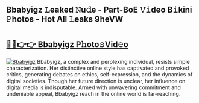 ## Bbabyigz 𝙻eaked 𝙽u𝚍e - Part-BoE 𝚅𝚒deo B𝚒kini 𝙿hotos - Hot All 𝙻eaks 9heVW

# <h2><a href="http://ld3xsyp.urlbe.top/?page=Bbabyigz">🔗🔗👉👉 Bbabyigz P𝚑oto𝚜Vid𝚎o</a></h2>

[![Bbabyigz](https://i.imgur.com/eBuTRDB.gif)](http://ld3xsyp.urlbe.top/?page=Bbabyigz)
Bbabyigz, a complex and perplexing individual, resists simple characterization. Her distinctive online style has captivated and provoked critics, generating debates on ethics, self-expression, and the dynamics of digital societies. Though her future direction is unclear, her influence on digital media is indisputable. Armed with unwavering commitment and undeniable appeal, Bbabyigz reach in the online world is far-reaching.
